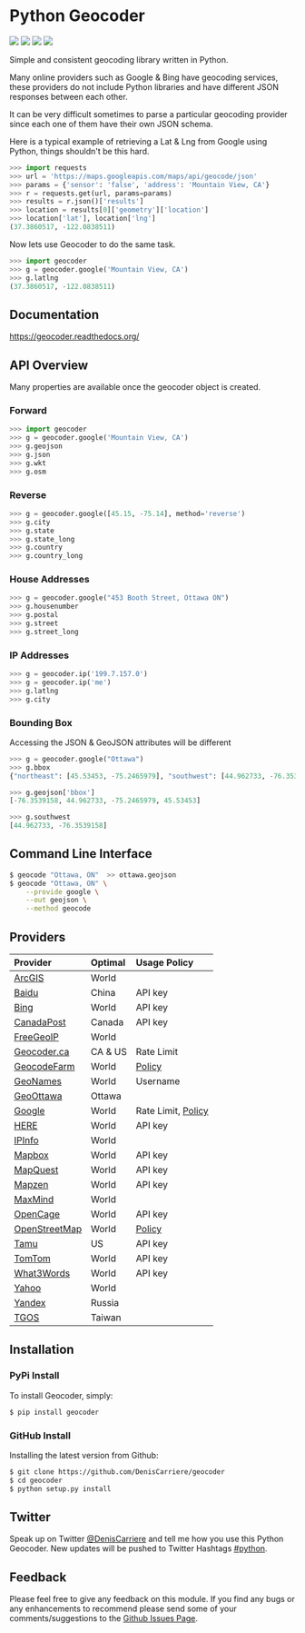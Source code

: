 Python Geocoder
===============
[![](https://img.shields.io/pypi/v/geocoder.svg)](https://pypi.python.org/pypi/geocoder)
[![](https://img.shields.io/pypi/dm/geocoder.svg)](https://pypi.python.org/pypi/geocoder)
[![](https://travis-ci.org/DenisCarriere/geocoder.svg?branch=master)](https://travis-ci.org/DenisCarriere/geocoder)
[![](https://coveralls.io/repos/DenisCarriere/geocoder/badge.svg?branch=master&service=github)](https://coveralls.io/github/DenisCarriere/geocoder?branch=master)

Simple and consistent geocoding library written in Python.

Many online providers such as Google & Bing have geocoding services,
these providers do not include Python libraries and have different
JSON responses between each other.

It can be very difficult sometimes to parse a particular geocoding provider
since each one of them have their own JSON schema.

Here is a typical example of retrieving a Lat & Lng from Google using Python,
things shouldn't be this hard.

```python
>>> import requests
>>> url = 'https://maps.googleapis.com/maps/api/geocode/json'
>>> params = {'sensor': 'false', 'address': 'Mountain View, CA'}
>>> r = requests.get(url, params=params)
>>> results = r.json()['results']
>>> location = results[0]['geometry']['location']
>>> location['lat'], location['lng']
(37.3860517, -122.0838511)
```

Now lets use Geocoder to do the same task.

```python
>>> import geocoder
>>> g = geocoder.google('Mountain View, CA')
>>> g.latlng
(37.3860517, -122.0838511)
```

Documentation
-------------
https://geocoder.readthedocs.org/


API Overview
------------
Many properties are available once the geocoder object is created.

### Forward

```python
>>> import geocoder
>>> g = geocoder.google('Mountain View, CA')
>>> g.geojson
>>> g.json
>>> g.wkt
>>> g.osm
```

### Reverse

```python
>>> g = geocoder.google([45.15, -75.14], method='reverse')
>>> g.city
>>> g.state
>>> g.state_long
>>> g.country
>>> g.country_long
```

### House Addresses

```python
>>> g = geocoder.google("453 Booth Street, Ottawa ON")
>>> g.housenumber
>>> g.postal
>>> g.street
>>> g.street_long
```

### IP Addresses

```python
>>> g = geocoder.ip('199.7.157.0')
>>> g = geocoder.ip('me')
>>> g.latlng
>>> g.city
```

### Bounding Box

Accessing the JSON & GeoJSON attributes will be different

```python
>>> g = geocoder.google("Ottawa")
>>> g.bbox
{"northeast": [45.53453, -75.2465979], "southwest": [44.962733, -76.3539158]}

>>> g.geojson['bbox']
[-76.3539158, 44.962733, -75.2465979, 45.53453]

>>> g.southwest
[44.962733, -76.3539158]
```

Command Line Interface
----------------------
```bash
$ geocode "Ottawa, ON"  >> ottawa.geojson
$ geocode "Ottawa, ON" \
    --provide google \
    --out geojson \
    --method geocode
```

Providers
---------
| Provider                       | Optimal       | Usage Policy                    |
|:-------------------------------|:--------------|:--------------------------------|
| [ArcGIS][ArcGIS]               | World         |                                 |
| [Baidu][Baidu]                 | China         | API key                         |
| [Bing][Bing]                   | World         | API key                         |
| [CanadaPost][CanadaPost]       | Canada        | API key                         |
| [FreeGeoIP][FreeGeoIP]         | World         |                                 |
| [Geocoder.ca][Geocoder.ca]     | CA & US       | Rate Limit                      |
| [GeocodeFarm][GeocodeFarm]     | World         | [Policy][GeocodeFarm-Policy]    |
| [GeoNames][GeoNames]           | World         | Username                        |
| [GeoOttawa][GeoOttawa]         | Ottawa        |                                 |
| [Google][Google]               | World         | Rate Limit, [Policy][Google-Policy] |
| [HERE][HERE]                   | World         | API key                         |
| [IPInfo][IPInfo]               | World         |                                 |
| [Mapbox][Mapbox]               | World         | API key                         |
| [MapQuest][MapQuest]           | World         | API key                         |
| [Mapzen][Mapzen]               | World         | API key                         |
| [MaxMind][MaxMind]             | World         |                                 |
| [OpenCage][OpenCage]           | World         | API key                         |
| [OpenStreetMap][OpenStreetMap] | World         | [Policy][OpenStreetMap-Policy]  |
| [Tamu][Tamu]                   | US            | API key                         |
| [TomTom][TomTom]               | World         | API key                         |
| [What3Words][What3Words]       | World         | API key                         |
| [Yahoo][Yahoo]                 | World         |                                 |
| [Yandex][Yandex]               | Russia        |                                 |
| [TGOS][TGOS]                   | Taiwan        |                                 |

Installation
------------

### PyPi Install

To install Geocoder, simply:

```bash
$ pip install geocoder
```

### GitHub Install

Installing the latest version from Github:

```bash
$ git clone https://github.com/DenisCarriere/geocoder
$ cd geocoder
$ python setup.py install
```

Twitter
-------
Speak up on Twitter [@DenisCarriere](https://twitter.com/DenisCarriere) and tell me how you use this Python Geocoder. New updates will be pushed to Twitter Hashtags [#python](https://twitter.com/search?q=%23python).

Feedback
--------
Please feel free to give any feedback on this module. If you find any bugs or any enhancements to recommend please send some of your comments/suggestions to the [Github Issues Page](https://github.com/DenisCarriere/geocoder/issues).

[TGOS]: http://geocoder.readthedocs.org/providers/TGOS.html
[Mapbox]: http://geocoder.readthedocs.org/providers/Mapbox.html
[Google]: http://geocoder.readthedocs.org/providers/Google.html
[Google-Policy]: https://developers.google.com/maps/documentation/geocoding/usage-limits
[Bing]: http://geocoder.readthedocs.org/providers/Bing.html
[OpenStreetMap]: http://geocoder.readthedocs.org/providers/OpenStreetMap.html
[OpenStreetMap-Policy]: https://wiki.openstreetmap.org/wiki/Nominatim_usage_policy
[HERE]: http://geocoder.readthedocs.org/providers/HERE.html
[TomTom]: http://geocoder.readthedocs.org/providers/TomTom.html
[MapQuest]: http://geocoder.readthedocs.org/providers/MapQuest.html
[OpenCage]: http://geocoder.readthedocs.org/providers/OpenCage.html
[Yahoo]: http://geocoder.readthedocs.org/providers/Yahoo.html
[ArcGIS]: http://geocoder.readthedocs.org/providers/ArcGIS.html
[Yandex]: http://geocoder.readthedocs.org/providers/Yandex.html
[Geocoder.ca]: http://geocoder.readthedocs.org/providers/Geocoder-ca.html
[Baidu]: http://geocoder.readthedocs.org/providers/Baidu.html
[GeoOttawa]: http://geocoder.readthedocs.org/providers/GeoOttawa.html
[FreeGeoIP]: http://geocoder.readthedocs.org/providers/FreeGeoIP.html
[MaxMind]: http://geocoder.readthedocs.org/providers/MaxMind.html
[Mapzen]: http://geocoder.readthedocs.org/providers/Mapzen.html
[What3Words]: http://geocoder.readthedocs.org/providers/What3Words.html
[CanadaPost]: http://geocoder.readthedocs.org/providers/CanadaPost.html
[GeoNames]: http://geocoder.readthedocs.org/providers/GeoNames.html
[IPInfo]: http://geocoder.readthedocs.org/providers/IPInfo.html
[Tamu]: http://geoservices.tamu.edu/Services/Geocode/WebService/
[GeocodeFarm]: https://geocode.farm/
[GeocodeFarm-Policy]: https://geocode.farm/geocoding/free-api-documentation/
